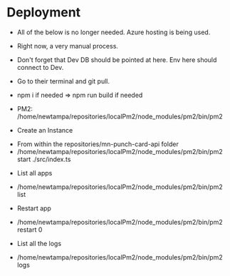 # Deployment

- All of the below is no longer needed. Azure hosting is being used.

- Right now, a very manual process.
- Don't forget that Dev DB should be pointed at here. Env here should connect to Dev.

- Go to their terminal and git pull.
- npm i if needed => npm run build if needed
- PM2: /home/newtampa/repositories/localPm2/node_modules/pm2/bin/pm2

* Create an Instance

- From within the repositories/mn-punch-card-api folder
- /home/newtampa/repositories/localPm2/node_modules/pm2/bin/pm2 start ./src/index.ts

* List all apps

- /home/newtampa/repositories/localPm2/node_modules/pm2/bin/pm2 list

* Restart app

- /home/newtampa/repositories/localPm2/node_modules/pm2/bin/pm2 restart 0

* List all the logs

- /home/newtampa/repositories/localPm2/node_modules/pm2/bin/pm2 logs
